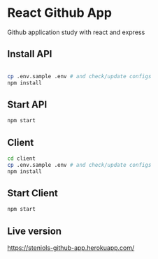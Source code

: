 # React Github App

Github application study with react and express

## Install API

```bash

cp .env.sample .env # and check/update configs
npm install
```

## Start API

```bash
npm start
```

## Client

```bash
cd client
cp .env.sample .env # and check/update configs
npm install
```

## Start Client

```bash
npm start
```

## Live version

https://steniols-github-app.herokuapp.com/
